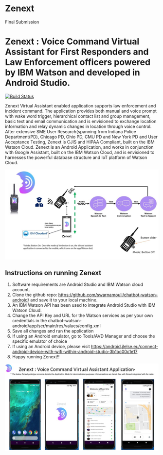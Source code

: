 # Zenext
Final Submission
# Zenext : Voice Command Virtual Assistant for First Responders and Law Enforcement officers powered by IBM Watson and developed in Android Studio.

[![Build Status](https://travis-ci.org/IBM-Cloud/chatbot-watson-android.svg?branch=master)](https://travis-ci.org/IBM-Cloud/chatbot-watson-android)

Zenext Virtual Assistant enabled application supports law enforcement and incident command.
The application provides both manual and voice prompt with wake word trigger, hierarchical contact list and group management, basic text and email communication and is envisioned to exchange location information and relay dynamic changes in location through voice control.
After extensive SME User Research(spanning from Indiana Police Department(PD), Chicago PD, Ohio PD, CMU PD and New York PD and User Acceptance Testing, Zenext is CJIS and HIPAA Compliant, built on the IBM Watson Cloud.
Zenext is an Android Application, and works in conjunction with Google Assistant, built on the IBM Watson Cloud, and is envisioned to harnesses the powerful database structure and IoT platform of Watson Cloud.

<p align="center"><img src="Zenext_arch.JPG"/></p>

## Instructions on running Zenext
1. Software requirements are Android Studio and IBM Watson cloud account.  
2. Clone the github repo: https://github.com/swarnamouli/chatbot-watson-android/ and save it to your local machine.
3. An IBM Watson API has been used to integrate Android Studio with IBM Watson Cloud. 
4. Change the API Key and URL for the Watson services as per your own credentials in the chatbot-watson-android/app/scr/main/res/values/config.xml
5. Save all changes and run the application
6. If using an Android emulator, go to Tools/AVD Manager and choose the specific emulator of choice
7. If using an Android device, please visit https://android.jlelse.eu/connect-android-device-with-wifi-within-android-studio-3b1bc00c1e17
8. Happy running Zenext!!

<p align="center"><img src="Zenext_New.JPG" width="650" /></p>
